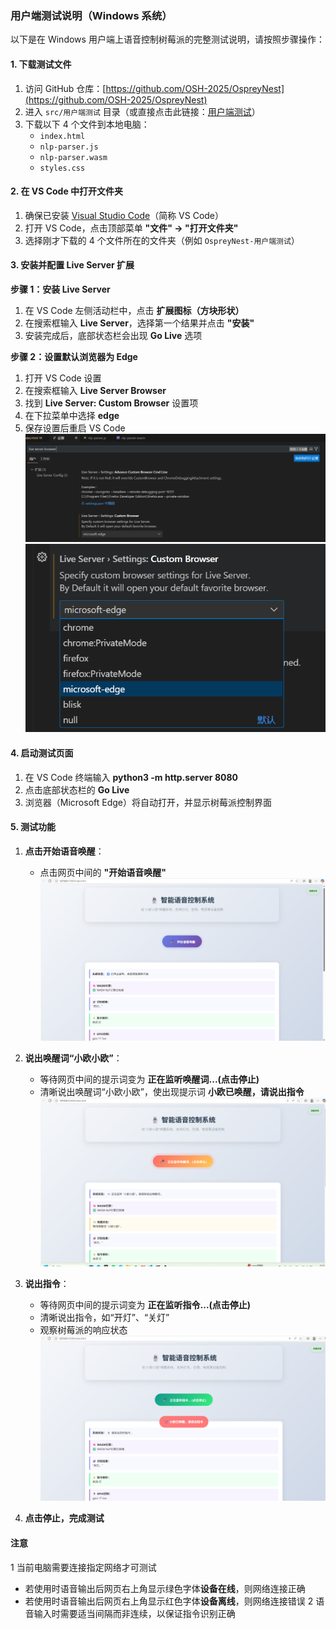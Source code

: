 ### 用户端测试说明（Windows 系统）

以下是在 Windows 用户端上语音控制树莓派的完整测试说明，请按照步骤操作：


#### **1. 下载测试文件**
1. 访问 GitHub 仓库：[https://github.com/OSH-2025/OspreyNest](https://github.com/OSH-2025/OspreyNest)
2. 进入 `src/用户端测试` 目录（或直接点击此链接：[用户端测试](https://github.com/OSH-2025/OspreyNest/tree/main/src/%E7%94%A8%E6%88%B7%E7%AB%AF%E6%B5%8B%E8%AF%95)）
3. 下载以下 4 个文件到本地电脑：
   - `index.html`
   - `nlp-parser.js`
   - `nlp-parser.wasm`
   - `styles.css`


#### **2. 在 VS Code 中打开文件夹**
1. 确保已安装 [Visual Studio Code](https://code.visualstudio.com/)（简称 VS Code）
2. 打开 VS Code，点击顶部菜单 **"文件" → "打开文件夹"**
3. 选择刚才下载的 4 个文件所在的文件夹（例如 `OspreyNest-用户端测试`）

#### **3. 安装并配置 Live Server 扩展**
**步骤 1：安装 Live Server**
1. 在 VS Code 左侧活动栏中，点击 **扩展图标（方块形状）**
2. 在搜索框输入 **Live Server**，选择第一个结果并点击 **"安装"**
3. 安装完成后，底部状态栏会出现 **Go Live** 选项

**步骤 2：设置默认浏览器为 Edge**
1. 打开 VS Code 设置
2. 在搜索框输入 **Live Server Browser**
3. 找到 **Live Server: Custom Browser** 设置项
4. 在下拉菜单中选择 **edge**
5. 保存设置后重启 VS Code
![样例](pics/image4.png)
![样例](pics/image5.png)


#### **4. 启动测试页面**
1. 在 VS Code 终端输入 **python3 -m http.server 8080**
2. 点击底部状态栏的 **Go Live** 
3. 浏览器（Microsoft Edge）将自动打开，并显示树莓派控制界面

#### **5. 测试功能**
1. **点击开始语音唤醒**：
   - 点击网页中间的 **"开始语音唤醒"**
![样例](pics/image1.png)

2. **说出唤醒词“小欧小欧”**：
   - 等待网页中间的提示词变为 **正在监听唤醒词...(点击停止)**
   - 清晰说出唤醒词“小欧小欧”，使出现提示词 **小欧已唤醒，请说出指令**
![样例](pics/image2.png)

3. **说出指令**：
   - 等待网页中间的提示词变为 **正在监听指令...(点击停止)**
   - 清晰说出指令，如“开灯”、“关灯”
   - 观察树莓派的响应状态
![样例](pics/image3.png)

4. **点击停止，完成测试**

#### **注意**
1 当前电脑需要连接指定网络才可测试
- 若使用时语音输出后网页右上角显示绿色字体**设备在线**，则网络连接正确
- 若使用时语音输出后网页右上角显示红色字体**设备离线**，则网络连接错误
2 语音输入时需要适当间隔而非连续，以保证指令识别正确
